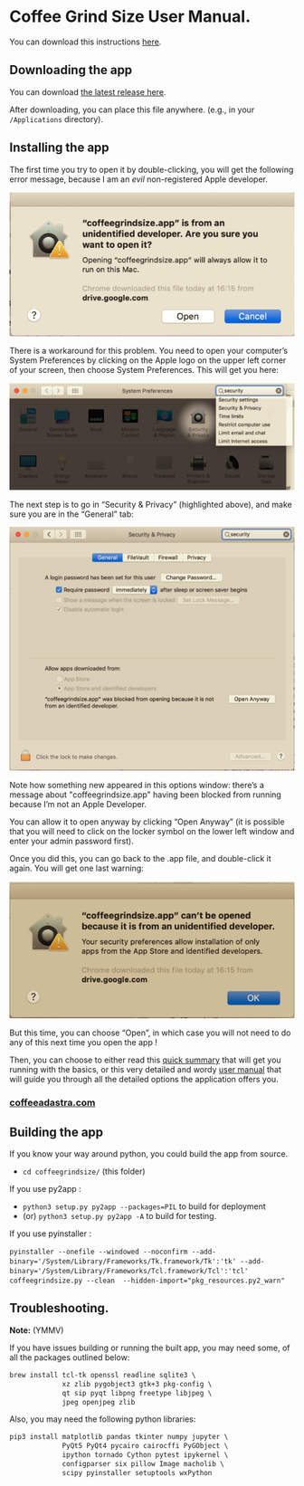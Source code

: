 # Coffee Grind Size User Manual. 

You can download this instructions [here](./Help/coffee_grind_size_installation.pdf).

## Downloading the app

You can download [the latest release here](https://github.com/jgagneastro/coffeegrindsize/releases/latest).

After downloading, you can place this file anywhere. (e.g., in your `/Applications` directory). 

## Installing the app

The first time you try to open it by double-clicking, you will get the following error message, because I am an _evil_ non-registered Apple developer.

![1](./media/1.png "1")

There is a workaround for this problem. You need to open your computer’s System Preferences by clicking on the Apple logo on the upper left corner of your screen, then choose System Preferences. This will get you here:

![3](./media/3.png "3")

The next step is to go in “Security & Privacy” (highlighted above), and make sure you are in the “General” tab:

![2](./media/2.png "2")

Note how something new appeared in this options window: there’s a message about "coffeegrindsize.app" having been blocked from running because I’m not an Apple Developer. 

You can allow it to open anyway by clicking “Open Anyway” (it is possible that you will need to click on the locker symbol on the lower left window and enter your admin password first).

Once you did this, you can go back to the .app file, and double-click it again. You will get one last warning:

![4](./media/4.png "4")

But this time, you can choose “Open”, in which case you will not need to do any of this next time you open the app !

Then, you can choose to either read this [quick summary](./Help/coffee_grind_size_summarized_manual.pdf) that will get you running with the basics, or this very detailed and wordy [user manual](./Help/coffee_grind_size_manual.pdf) that will guide you through all the detailed options the application offers you.

### [coffeeadastra.com](https://coffeeadastra.com/2019/04/07/an-app-to-measure-your-coffee-grind-size-distribution-2/)

## Building the app

If you know your way around python, you could build the app from source.

- `cd coffeegrindsize/` (this folder)

If you use py2app : 

- `python3 setup.py py2app --packages=PIL` to build for deployment 
- (or) `python3 setup.py py2app -A` to build for testing.

If you use pyinstaller : 

`pyinstaller --onefile --windowed --noconfirm --add-binary='/System/Library/Frameworks/Tk.framework/Tk':'tk' --add-binary='/System/Library/Frameworks/Tcl.framework/Tcl':'tcl' coffeegrindsize.py --clean 
--hidden-import="pkg_resources.py2_warn"`

## Troubleshooting. 

**Note:** (YMMV)

If you have issues building or running the built app, you may need some, of all the packages outlined below: 

```
brew install tcl-tk openssl readline sqlite3 \
             xz zlib pygobject3 gtk+3 pkg-config \
             qt sip pyqt libpng freetype libjpeg \
             jpeg openjpeg zlib
```

Also, you may need the following python libraries: 

```
pip3 install matplotlib pandas tkinter numpy jupyter \
             PyQt5 PyQt4 pycairo cairocffi PyGObject \
             ipython tornado Cython pytest ipykernel \
             configparser six pillow Image macholib \
             scipy pyinstaller setuptools wxPython
```
